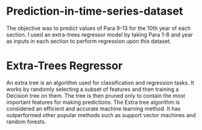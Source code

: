 # Prediction-in-time-series-dataset
The objective was to predict values of Para 9-13 for the 10th year of each section. I used an extra-trees regressor model by taking Para 1-8 and year as inputs in each section to perform regression upon this dataset.
# Extra-Trees Regressor
An extra tree is an algorithm used for classification and regression tasks. It works by randomly selecting a subset of features and then training a Decision tree on them. The tree is then pruned only to contain the most important features for making predictions. The Extra tree algorithm is considered an efficient and accurate machine learning method. It has outperformed other popular methods such as support vector machines and random forests. 
